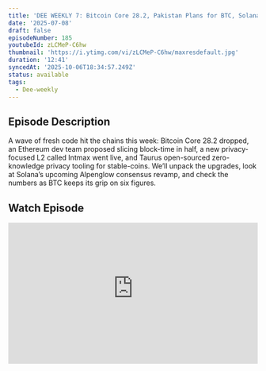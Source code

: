 ```yaml
---
title: 'DEE WEEKLY 7: Bitcoin Core 28.2, Pakistan Plans for BTC, Solana Alpenglow'
date: '2025-07-08'
draft: false
episodeNumber: 185
youtubeId: zLCMeP-C6hw
thumbnail: 'https://i.ytimg.com/vi/zLCMeP-C6hw/maxresdefault.jpg'
duration: '12:41'
syncedAt: '2025-10-06T18:34:57.249Z'
status: available
tags:
  - Dee-weekly
---
```

## Episode Description

A wave of fresh code hit the chains this week: Bitcoin Core 28.2 dropped, an Ethereum dev team proposed slicing block-time in half, a new privacy-focused L2 called Intmax went live, and Taurus open-sourced zero-knowledge privacy tooling for stable-coins. We’ll unpack the upgrades, look at Solana’s upcoming Alpenglow consensus revamp, and check the numbers as BTC keeps its grip on six figures.

## Watch Episode

<div style="position: relative; padding-bottom: 56.25%; height: 0; overflow: hidden;">
  <iframe
    src="https://www.youtube-nocookie.com/embed/zLCMeP-C6hw"
    style="position: absolute; top: 0; left: 0; width: 100%; height: 100%;"
    frameborder="0"
    allow="accelerometer; autoplay; clipboard-write; encrypted-media; gyroscope; picture-in-picture"
    allowfullscreen
  ></iframe>
</div>

